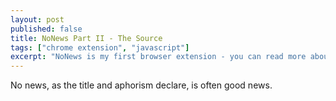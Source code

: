 ```yaml
---
layout: post
published: false
title: NoNews Part II - The Source
tags: ["chrome extension", "javascript"]
excerpt: "NoNews is my first browser extension - you can read more about why I wrote it in another post.  This post is focused on the how: source code, methodologies, and roadmaps.  NoNews is open source, and very simple under the hood.  If you are a noob extension developer like me, I hope this article helps you see what I learned on my first adventure into the world of browser extensions, and if you are a veteran, I hope you can contribute to making NoNews better - or at least point out where I could do better."
---
```


No news, as the title and aphorism declare, is often good news.